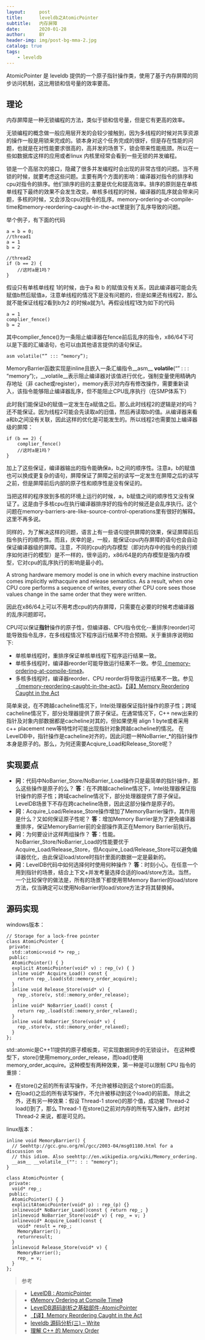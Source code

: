 ```yaml
---
layout:     post
title:      leveldb之AtomicPointer
subtitle:   内存屏障
date:       2020-01-28
author:     BY
header-img: img/post-bg-mma-2.jpg
catalog: true
tags:
    - leveldb
---
```


AtomicPointer 是 leveldb 提供的一个原子指针操作类，使用了基于内存屏障的同步访问机制，这比用锁和信号量的效率要高。


## 理论

内存屏障是一种无锁编程的方法，类似于锁和信号量，但是它有更高的效率。

无锁编程的概念做一般应用层开发的会较少接触到，因为多线程的时候对共享资源的操作一般是用锁来完成的。锁本身对这个任务完成的很好，但是存在性能的问题，也就是在对性能要求很高的，高并发的场景下，锁会带来性能瓶颈。所以在一些如数据库这样的应用或者linux 内核里经常会看到一些无锁的并发编程。

锁是一个高层次的接口，隐藏了很多并发编程时会出现的非常古怪的问题。当不用锁的时候，就要考虑这些问题。主要有两个方面的影响：编译器对指令的排序和cpu对指令的排序。他们排序的目的主要是优化和提高效率。排序的原则是在单核单线程下最终的效果不会发生改变。单核多线程的时候，编译器的乱序就会带来问题，多核的时候，又会涉及cpu对指令的乱序。memory-ordering-at-compile-time和memory-reordering-caught-in-the-act里提到了乱序导致的问题。

举个例子，有下面的代码
```objc
a = b = 0;
//thread1
a = 1
b = 2

//thread2
if (b == 2) {
    //这时a是1吗？
}
```
假设只有单核单线程 1的时候，由于a 和 b 的赋值没有关系，因此编译器可能会先赋值b然后赋值a，注意单线程的情况下是没有问题的，但是如果还有线程2，那么就不能保证线程2看到b为2 的时候a就为1。再假设线程1改为如下的代码
```objc
a = 1
complier_fence()
b = 2
```
其中complier_fence()为一条阻止编译器在fence前后乱序的指令，x86/64下可以是下面的汇编语句，也可以由其他语言提供的语句保证。
```objc
asm volatile(“” ::: “memory”);
```
MemoryBarrier函数实现是inline且嵌入一条汇编指令__asm__ __volatile__(“” : : : “memory”);，__volatile__表示阻止编译器对该值进行优化，强制变量使用精确内存地址（非 cache或register），memory表示对内存有修改操作，需要重新读入，该指令能够阻止编译器乱序，但不能阻止CPU乱序执行（在SMP体系下）

此时我们能保证b的赋值一定发生在a赋值之后。那么此时线程2的逻辑是对的吗？还不能保证。因为线程2可能会先读取a的旧值，然后再读取b的值。从编译器来看a和b之间没有关联，因此这样的优化是可能发生的。所以线程2也需要加上编译器级的屏障：
```objc
if (b == 2) {
    complier_fence()
    //这时a是1吗？
}
```
加上了这些保证，编译器输出的指令能确保a，b之间的顺序性。注意a，b的赋值也可以换成更复杂的语句，屏障保证了屏障之前的读写一定发生在屏障之后的读写之前，但是屏障前后内部的原子性和顺序性是没有保证的。

当把这样的程序放到多核的环境上运行的时候，a，b赋值之间的顺序性又没有保证了。这是由于多核cpu在执行编译器排序好的指令的时候还是会乱序执行。这个问题在memory-barriers-are-like-source-control-operations里有很好的解释。这里不再多说。

同样的，为了解决这样的问题，语言上有一些语句提供屏障的效果，保证屏障前后指令执行的顺序性。而且，庆幸的是，一般，能保证cpu内存屏障的语句也会自动保证编译器级的屏障。注意，不同的cpu的内存模型（即对内存中的指令的执行顺序如何进行的模型）是不一样的，很辛运的，x86/64是的内存模型是强内存模型，它对cpu的乱序执行的影响是最小的。

A strong hardware memory model is one in which every machine instruction comes implicitly withacquire and release semantics. As a result, when one CPU core performs a sequence of writes, every other CPU core sees those values change in the same order that they were written.

因此在x86/64上可以不用考虑cpu的内存屏障，只需要在必要的时候考虑编译器的乱序问题即可。

CPU可以保证**指针**操作的原子性，但编译器、CPU指令优化--重排序(reorder)可能导致指令乱序，在多线程情况下程序运行结果不符合预期。关于重排序说明如下:
- 单核单线程时，重排序保证单核单线程下程序运行结果一致。
- 单核多线程时，编译器reorder可能导致运行结果不一致。参见[《memory-ordering-at-compile-time》](https://preshing.com/20120625/memory-ordering-at-compile-time/)。
- 多核多线程时，编译器reorder、CPU reorder将导致运行结果不一致。参见[《memory-reordering-caught-in-the-act》](https://www.jianshu.com/p/5b317882dda6)。[【译】Memory Reordering Caught in the Act](https://www.jianshu.com/p/5b317882dda6)

简单来说，在不跨越cacheline情况下，Intel处理器保证指针操作的原子性；跨域cacheline情况下，部分处理器提供了原子保证。在通常情况下，C++ new出来的指针及对象内部数据都是cacheline对其的，但如果使用 align 1 byte或者采用c++ placement new等特性时可能出现指针对象跨越cacheline的情况。
在LevelDB中，指针操作是cacheline对齐的，因此问题一种NoBarrier_*的指针操作本身是原子的。那么，为何还需要Acqiure_Load和Release_Store呢？




## 实现要点

- **问**：代码中NoBarrier_Store/NoBarrier_Load操作只是最简单的指针操作，那么这些操作是原子的么？
  **答**：在不跨越cacheline情况下，Intel处理器保证指针操作的原子性；跨域cacheline情况下，部分处理器提供了原子保证。LevelDB场景下不存在跨cacheline场景，因此这部分操作是原子的。
- **问**：Acquire_Load/Release_Store操作增加了MemoryBarrier操作，其作用是什么？又如何保证原子性呢？
  **答**：增加Memory Barrier是为了避免编译器重排序，保证MemoryBarrier前的全部操作真正在Memory Barrier前执行。
- **问**：为何要设计这样两组操作？
  **答**：性能。NoBarrier_Store/NoBarrier_Load的性能要优于Acquire_Load/Release_Store，但Acquire_Load/Release_Store可以避免编译器优化，由此保证load/store时指针里面的数据一定是最新的。
- **问**：LevelDB代码中如何选择何时使用何种操作？
  **答**：时刻小心。在任意一个用到指针的场景，结合上下文+并发考量选择合适的load/store方法。当然，一个比较保守的做法是，所有的场景下都使用带Memory Barrier的load/store方法，仅当确定可以使用NoBarrier的load/store方法才将其替换掉。


## 源码实现
windows版本：
```objc
// Storage for a lock-free pointer
class AtomicPointer {
 private:
  std::atomic<void *> rep_;
 public:
  AtomicPointer() { }
  explicit AtomicPointer(void* v) : rep_(v) { }
  inline void* Acquire_Load() const {
    return rep_.load(std::memory_order_acquire);
  }
  inline void Release_Store(void* v) {
    rep_.store(v, std::memory_order_release);
  }
  inline void* NoBarrier_Load() const {
    return rep_.load(std::memory_order_relaxed);
  }
  inline void NoBarrier_Store(void* v) {
    rep_.store(v, std::memory_order_relaxed);
  }
};
```
std::atomic是C++11提供的原子模板类，可实现数据同步的无锁设计。
在这种模型下，store()使用memory_order_release，而load()使用memory_order_acquire。这种模型有两种效果，第一种是可以限制 CPU 指令的重排：
- 在store()之前的所有读写操作，不允许被移动到这个store()的后面。
- 在load()之后的所有读写操作，不允许被移动到这个load()的前面。
除此之外，还有另一种效果：假设 Thread-1 store()的那个值，成功被 Thread-2 load()到了，那么 Thread-1 在store()之前对内存的所有写入操作，此时对 Thread-2 来说，都是可见的。

linux版本：
```objc
inline void MemoryBarrier() {
  // Seehttp://gcc.gnu.org/ml/gcc/2003-04/msg01180.html for a discussion on
  // this idiom. Also seehttp://en.wikipedia.org/wiki/Memory_ordering.
  __asm__ __volatile__("": : : "memory");
}

class AtomicPointer {
 private:
  void* rep_;
 public:
  AtomicPointer() { }
  explicitAtomicPointer(void* p) : rep_(p) {}
  inlinevoid* NoBarrier_Load()const { return rep_; }
  inlinevoid NoBarrier_Store(void* v) { rep_ = v; }
  inlinevoid* Acquire_Load()const {
    void* result = rep_;
    MemoryBarrier();
    returnresult;
  }
  inlinevoid Release_Store(void* v) {
    MemoryBarrier();
    rep_ = v;
  }
};
```





>参考 

>- [LevelDB : AtomicPointer](http://www.voidcn.com/article/p-poodsusd-sm.html)
>- [《Memory Ordering at Compile Time》](https://preshing.com/20120625/memory-ordering-at-compile-time/)
>- [LevelDB源码剖析之基础部件-AtomicPointer](https://www.jianshu.com/p/3161784e7573)
>- [【译】Memory Reordering Caught in the Act](https://www.jianshu.com/p/5b317882dda6)
>- [leveldb 源码分析(三) – Write](https://youjiali1995.github.io/storage/leveldb-write/)
>- [理解 C++ 的 Memory Order](https://senlinzhan.github.io/2017/12/04/cpp-memory-order/)



